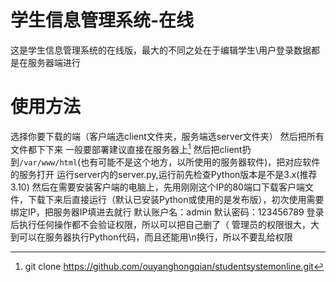# 学生信息管理系统-在线
这是学生信息管理系统的在线版，最大的不同之处在于编辑学生\用户登录数据都是在服务器端进行
# 使用方法
选择你要下载的端（客户端选client文件夹，服务端选server文件夹）
然后把所有文件都下下来
一般要部署建议直接在服务器上[^git clone]
然后把client扔到`/var/www/html`(也有可能不是这个地方，以所使用的服务器软件)，把对应软件的服务打开
运行server内的server.py,运行前先检查Python版本是不是3.x(推荐3.10)
然后在需要安装客户端的电脑上，先用刚刚这个IP的80端口下载客户端文件，下载下来后直接运行（默认已安装Python或使用的是发布版），初次使用需要绑定IP，把服务器IP填进去就行
默认账户名：admin
默认密码：123456789
登录后执行任何操作都不会验证权限，所以可以把自己删了（
管理员的权限很大，大到可以在服务器执行Python代码，而且还能用\n换行，所以不要乱给权限
[^git clone]:git clone https://github.com/ouyanghongqian/studentsystemonline.git
